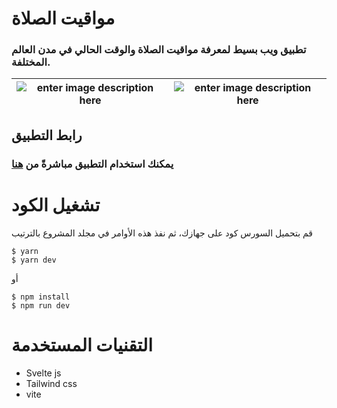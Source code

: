 
# مواقيت الصلاة

### تطبيق ويب بسيط لمعرفة مواقيت الصلاة والوقت الحالي في مدن العالم المختلفة.

| ![enter image description here](https://i.ibb.co/PZFJgsz/Screenshot-from-2022-09-22-19-34-48.png) | ![enter image description here](https://i.ibb.co/6PZ2Ktp/Screenshot-from-2022-09-22-19-34-39.png) |
|--|--|

## رابط التطبيق

### يمكنك استخدام التطبيق مباشرةً من [هنا](https://mawaqeet.netlify.app/)

# تشغيل الكود

قم بتحميل السورس كود على جهازك، ثم نفذ هذه الأوامر في مجلد المشروع بالترتيب

    $ yarn
    $ yarn dev
أو

    $ npm install
    $ npm run dev

# التقنيات المستخدمة

 - Svelte js
 - Tailwind css
 - vite
